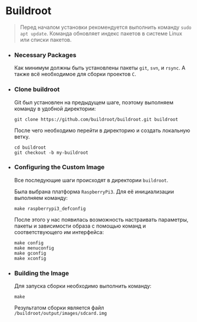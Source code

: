 # **Buildroot**

> Перед началом установки рекомендуется выполнить команду `sudo apt update`. 
> Команда обновляет индекс пакетов в системе Linux или списки пакетов.

- ### **Necessary Packages**
    Как минимум должны быть установлены пакеты `git`, `svn`, и `rsync`. А также всё необходимое для сборки проектов `C`.
    
- ### **Clone buildroot**
    Git был установлен на предыдущем шаге, поэтому выполняем команду в удобной директории:
    ```
    git clone https://github.com/buildroot/buildroot.git buildroot
    ```
    
    После чего необходимо перейти в директорию и создать локальную ветку.
    ```
    cd buildroot
    git checkout -b my-buildroot
    ```
    
- ### **Configuring the Custom Image**
    Все последующие шаги происходят в директории `buildroot`.

    Была выбрана платформа `RaspberryPi3`. Для её инициализации выполняем команду:  
    ```
    make raspberrypi3_defconfig
    ```
    После этого у нас появилась возможность настраивать параметры, пакеты и зависимости образа с помощью команд и соответствующего им интерфейса:
    ```
    make config
    make menuconfig
    make gconfig
    make xconfig
    ```

- ### **Building the Image**
    
    Для запуска сборки необходимо выполнить команду:
    ```
    make
    ```
    
    Результатом сборки является файл `/buildroot/output/images/sdcard.img`
